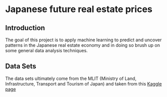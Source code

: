 # Japanese future real estate prices

## Introduction
The goal of this project is to apply machine learning to predict and uncover patterns in the Japanese real estate economy and in doing so brush up on some general data analysis techniques.

## Data Sets
The data sets ultimately come from the MLIT (Ministry of Land, Infrastructure, Transport and Tourism of Japan) and taken from this [Kaggle page](https://www.kaggle.com/datasets/nishiodens/japan-real-estate-transaction-prices?resource=download)




